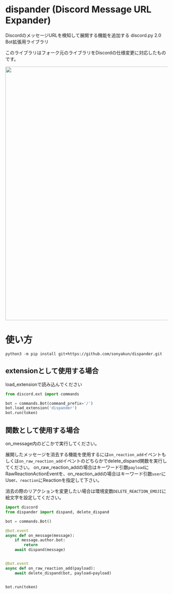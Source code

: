 # dispander (Discord Message URL Expander)
DiscordのメッセージURLを検知して展開する機能を追加する discord.py 2.0 Bot拡張用ライブラリ

このライブラリはフォーク元のライブラリをDiscordの仕様変更に対応したものです。

<img width="789" src="https://user-images.githubusercontent.com/11159059/70523586-bc7b8280-1b86-11ea-87f3-aa3dade6ba51.png">

# 使い方

`python3 -m pip install git+https://github.com/sonyakun/dispander.git`

## extensionとして使用する場合

load_extensionで読み込んでください

```python
from discord.ext import commands

bot = commands.Bot(command_prefix='/')
bot.load_extension('dispander')
bot.run(token)
```

## 関数として使用する場合

on_message内のどこかで実行してください。

展開したメッセージを消去する機能を使用するには`on_reaction_add`イベントもしくは`on_raw_reaction_add`イベントのどちらかでdelete_dispand関数を実行してください。
on_raw_reaction_addの場合はキーワード引数`payload`にRawReactionActionEventを、on_reaction_addの場合はキーワード引数`user`にUser、`reaction`にReactionを指定して下さい。

消去の際のリアクションを変更したい場合は環境変数`DELETE_REACTION_EMOJI`に絵文字を設定してください。

```python
import discord
from dispander import dispand, delete_dispand

bot = commands.Bot()

@bot.event
async def on_message(message):
    if message.author.bot:
        return
    await dispand(message)


@bot.event
async def on_raw_reaction_add(payload):
    await delete_dispand(bot, payload=payload)


bot.run(token)
```
